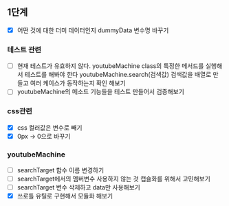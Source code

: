 ## 1단계

- [x] 어떤 것에 대한 더미 데이터인지 dummyData 변수명 바꾸기

### 테스트 관련

- [ ] 현재 테스트가 유효하지 않다. youtubeMachine class의 특정한 메서드를 실행해서 테스트를 해봐야 한다
      youtubeMachine.search(검색값) 검색값을 배열로 만들고 여러 케이스가 동작하는지 확인 해보기
- [ ] youtubeMachine의 메소드 기능들을 테스트 만들어서 검증해보기

### css관련

- [x] css 컬러값은 변수로 빼기
- [x] 0px -> 0으로 바꾸기

### youtubeMachine

- [ ] searchTarget 함수 이름 변경하기
- [ ] searchTarget에서의 멤버변수 사용하지 않는 것 캡슐화를 위해서 고민해보기
- [ ] searchTarget 변수 삭제하고 data만 사용해보기
- [x] 쓰로틀 유틸로 구현해서 모듈화 해보기
